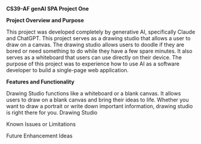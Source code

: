 **CS39-AF genAI SPA Project One**


**Project Overview and Purpose**

This project was developed completely by generative AI, specifically Claude and ChatGPT. 
This project serves as a drawing studio that allows a user to draw on a canvas. The
drawing studio allows users to doodle if they are bored or need something to do while they 
have a few spare minutes. It also serves as a whiteboard that users can use directly on their device. 
The purpose of this project was to experience how to use AI as a software developer to build a 
single-page web application. 

**Features and Functionality**

Drawing Studio functions like a whiteboard or a blank canvas. It allows users to draw on a blank canvas
and bring their ideas to life. Whether you want to draw a portrait or write down important information, 
drawing studio is right there for you. Drawing Studio 

Known Issues or Limitations

Future Enhancement Ideas
